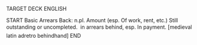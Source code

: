 TARGET DECK
ENGLISH

START
Basic
Arrears
Back: n.pl. Amount (esp. Of work, rent, etc.) Still outstanding or uncompleted.  in arrears behind, esp. In payment. [medieval latin adretro behindhand]
END

